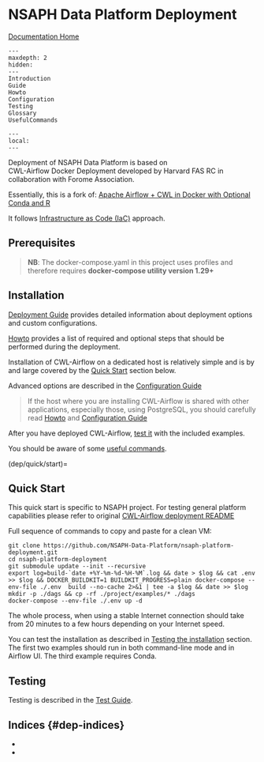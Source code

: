 # NSAPH Data Platform Deployment

[Documentation Home](https://nsaph-data-platform.github.io/nsaph-platform-docs/home.html)

```{toctree}
---
maxdepth: 2
hidden:
---
Introduction
Guide
Howto
Configuration
Testing
Glossary
UsefulCommands
```

```{contents}
---
local:
---
```

Deployment of NSAPH Data Platform is based on  
CWL-Airflow Docker Deployment developed
by Harvard FAS RC in collaboration with Forome Association.

Essentially, this is a fork of: 
[Apache Airflow + CWL in Docker with Optional Conda and R](https://github.com/ForomePlatform/airflow-cwl-docker)
                                                            
It follows 
[Infrastructure as Code (IaC)](https://en.wikipedia.org/wiki/Infrastructure_as_code) 
approach.

## Prerequisites 

>**NB**: The docker-compose.yaml in this project uses profiles and therefore
> requires **docker-compose utility version 1.29+**
                    
## Installation

[Deployment Guide](Guide) provides detailed information about
deployment options and custom configurations.

[Howto](Howto.md) provides a list of required and optional steps
that should be performed during the deployment.  

Installation of CWL-Airflow on a dedicated host is relatively simple and 
is by and large covered by the [Quick Start](#dep-quick-start) section below.

Advanced options are described in the 
[Configuration Guide](Configuration.md)

> If the host where you are installing CWL-Airflow is shared with other 
> applications, especially those, using PostgreSQL, you should carefully read 
> [Howto](Howto.md) and [Configuration Guide](Configuration.md)
 
After you have deployed CWL-Airflow, 
[test it](Testing.md) 
with the included examples.
                         
You should be aware of some [useful commands](UsefulCommands).

(dep/quick/start)=
## Quick Start 
 
This quick start is specific to NSAPH project. For testing general 
platform capabilities please refer to original 
[CWL-Airflow deployment README](https://github.com/ForomePlatform/airflow-cwl-docker#quick-start)

Full sequence of commands to copy and paste for  a clean VM:

    git clone https://github.com/NSAPH-Data-Platform/nsaph-platform-deployment.git
    cd nsaph-platform-deployment
    git submodule update --init --recursive
    export log=build-`date +%Y-%m-%d-%H-%M`.log && date > $log && cat .env >> $log && DOCKER_BUILDKIT=1 BUILDKIT_PROGRESS=plain docker-compose --env-file ./.env  build --no-cache 2>&1 | tee -a $log && date >> $log
    mkdir -p ./dags && cp -rf ./project/examples/* ./dags
    docker-compose --env-file ./.env up -d
    
                                                  
The whole process, when using a stable Internet
connection should take from 20 minutes to a few hours depending on your 
Internet speed.
                 
You can test the installation as described in 
[Testing the installation](Testing.md) section. The first two 
examples should run in both command-line mode and in Airflow UI. 
The third example requires Conda.


## Testing 

Testing is described in the [Test Guide](Testing.md).

## Indices {#dep-indices}

* [](genindex)
* [](modindex)
